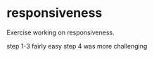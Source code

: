 # responsiveness

Exercise working on responsiveness.

step 1-3 fairly easy
step 4 was more challenging
